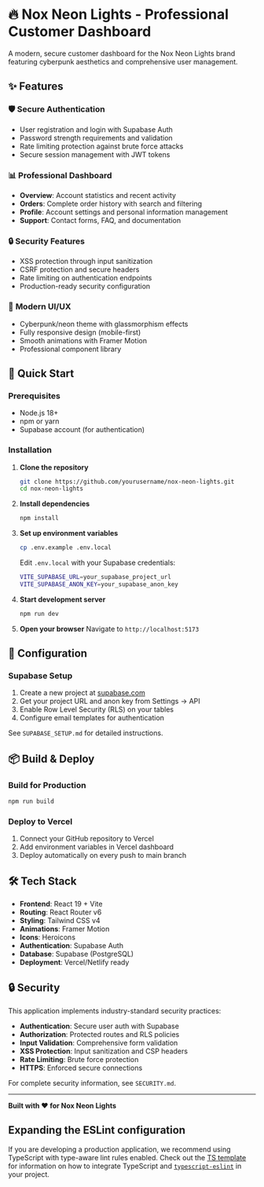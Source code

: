 # 🔥 Nox Neon Lights - Professional Customer Dashboard

A modern, secure customer dashboard for the Nox Neon Lights brand featuring cyberpunk aesthetics and comprehensive user management.

## ✨ Features

### 🛡️ **Secure Authentication**
- User registration and login with Supabase Auth
- Password strength requirements and validation
- Rate limiting protection against brute force attacks
- Secure session management with JWT tokens

### 📊 **Professional Dashboard**
- **Overview**: Account statistics and recent activity
- **Orders**: Complete order history with search and filtering
- **Profile**: Account settings and personal information management
- **Support**: Contact forms, FAQ, and documentation

### 🔒 **Security Features**
- XSS protection through input sanitization
- CSRF protection and secure headers
- Rate limiting on authentication endpoints
- Production-ready security configuration

### 🎨 **Modern UI/UX**
- Cyberpunk/neon theme with glassmorphism effects
- Fully responsive design (mobile-first)
- Smooth animations with Framer Motion
- Professional component library

## 🚀 Quick Start

### Prerequisites
- Node.js 18+ 
- npm or yarn
- Supabase account (for authentication)

### Installation

1. **Clone the repository**
   ```bash
   git clone https://github.com/yourusername/nox-neon-lights.git
   cd nox-neon-lights
   ```

2. **Install dependencies**
   ```bash
   npm install
   ```

3. **Set up environment variables**
   ```bash
   cp .env.example .env.local
   ```
   
   Edit `.env.local` with your Supabase credentials:
   ```bash
   VITE_SUPABASE_URL=your_supabase_project_url
   VITE_SUPABASE_ANON_KEY=your_supabase_anon_key
   ```

4. **Start development server**
   ```bash
   npm run dev
   ```

5. **Open your browser**
   Navigate to `http://localhost:5173`

## 🔧 Configuration

### Supabase Setup

1. Create a new project at [supabase.com](https://supabase.com)
2. Get your project URL and anon key from Settings → API
3. Enable Row Level Security (RLS) on your tables
4. Configure email templates for authentication

See `SUPABASE_SETUP.md` for detailed instructions.

## 📦 Build & Deploy

### Build for Production
```bash
npm run build
```

### Deploy to Vercel
1. Connect your GitHub repository to Vercel
2. Add environment variables in Vercel dashboard
3. Deploy automatically on every push to main branch

## 🛠️ Tech Stack

- **Frontend**: React 19 + Vite
- **Routing**: React Router v6
- **Styling**: Tailwind CSS v4
- **Animations**: Framer Motion
- **Icons**: Heroicons
- **Authentication**: Supabase Auth
- **Database**: Supabase (PostgreSQL)
- **Deployment**: Vercel/Netlify ready

## 🔒 Security

This application implements industry-standard security practices:

- **Authentication**: Secure user auth with Supabase
- **Authorization**: Protected routes and RLS policies
- **Input Validation**: Comprehensive form validation
- **XSS Protection**: Input sanitization and CSP headers
- **Rate Limiting**: Brute force protection
- **HTTPS**: Enforced secure connections

For complete security information, see `SECURITY.md`.

---

**Built with ❤️ for Nox Neon Lights**

## Expanding the ESLint configuration

If you are developing a production application, we recommend using TypeScript with type-aware lint rules enabled. Check out the [TS template](https://github.com/vitejs/vite/tree/main/packages/create-vite/template-react-ts) for information on how to integrate TypeScript and [`typescript-eslint`](https://typescript-eslint.io) in your project.
